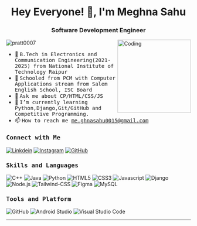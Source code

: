  <h1 align="center">Hey Everyone! 👋, I'm Meghna Sahu</h1>
<h3 align="center">Software Development Engineer</h3>
<img align="right" alt="Coding" width="200" src="https://media.tenor.com/CeDk6XdCgOUAAAAj/develop-web.gif">
<p align="left"> <img src="https://komarev.com/ghpvc/?username=pratt0007&label=Profile%20views&color=0e75b6&style=flat" alt="pratt0007" /> </p>

- 👷 <samp> B.Tech in Electronics and Communication Engineering(2021-2025) from National Institute of Technology Raipur
- 🔭 <samp>Schooled from PCM with Computer Applications stream from Salem English School, ISC Board 
- 💬 <samp>Ask me about CP/HTML/CSS/JS
- 🌱 <samp> I’m currently learning Python,Django,Git/GitHub and Competitive Programming.
- 📫 <samp>How to reach me me.ghnasahu0015@gmail.com

<h3><b><samp>Connect with Me</samp></b></h3>

[![Linkdein](https://img.shields.io/badge/LinkedIn-0077B5?style=for-the-badge&logo=linkedin&logoColor=white)](https://www.linkedin.com/in/meghna-sahu-932baa228/)
[![Instagram](https://img.shields.io/badge/Instagram-E4405F?style=for-the-badge&logo=instagram&logoColor=white)](https://www.instagram.com/meghna_o15/)
[![GitHub](https://img.shields.io/badge/-GitHub-181717?style=for-the-badge&logo=GitHub&logoColor=white)](https://github.com/Meghnasahu15)

<h3><b><samp>Skills and Languages</samp></b></h3>

![C++](https://img.shields.io/badge/C++-00599C?style=for-the-badge&logo=c%2B%2B&logoColor=white)
![Java](https://img.shields.io/badge/Java-013243?style=for-the-badge&logo=Java&logoColor=white)
![Python](https://img.shields.io/badge/Python-3776AB?style=for-the-badge&logo=Python&logoColor=white)
![HTML5](https://img.shields.io/badge/HTML5-E34F26?style=for-the-badge&logo=HTML5&logoColor=white)
![CSS3](https://img.shields.io/badge/CSS3-1572B6?style=for-the-badge&logo=CSS3&logoColor=white)
![Javascript](https://img.shields.io/badge/JavaScript-F7DF1E?style=for-the-badge&logo=javascript&logoColor=black)
![Django](https://img.shields.io/badge/Django-8A2BE2)
![Node.js](https://img.shields.io/badge/Node.js-339933?style=for-the-badge&logo=Node.js&logoColor=white)
![Tailwind-CSS](https://img.shields.io/badge/Tailwind_CSS-06B6D4?style=for-the-badge&logo=Tailwind-CSS&logoColor=white)
![Figma](https://img.shields.io/badge/Figma-F24E1E?style=for-the-badge&logo=Figma&logoColor=white)
![MySQL](https://img.shields.io/badge/MySQL-4479A1?style=for-the-badge&logo=MySQL&logoColor=white)


<h3><b><samp>Tools and Platform</samp></b></h3>

![GitHub](https://img.shields.io/badge/GitHub-181717?style=for-the-badge&logo=github)
![Android Studio](https://img.shields.io/badge/Android_Studio-3DDC84?style=for-the-badge&logo=Android-Studio&logoColor=ffffff)
![Visual Studio Code](https://img.shields.io/badge/Visual_Studio_Code-007ACC?style=for-the-badge&logo=Visual-Studio-Code&logoColor=white)

<hr>  

<!--

Here are some ideas to get you started:

- 🔭 I’m currently working on ...
- 🌱 I’m currently learning ...
- 👯 I’m looking to collaborate on ...
- 🤔 I’m looking for help with ...
- 💬 Ask me about ...
- 📫 How to reach me: ...
- 😄 Pronouns: ...
- ⚡ Fun fact: ...
-->
